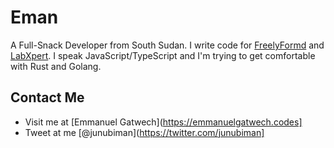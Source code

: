 # Eman
A Full-Snack Developer from South Sudan.
I write code for [FreelyFormd](https://freelyformd.com/) and [LabXpert](https://medx.international/labxpert).
I speak JavaScript/TypeScript and I'm trying to get comfortable with Rust and Golang.

## Contact Me
- Visit me at [Emmanuel Gatwech](https://emmanuelgatwech.codes] 
- Tweet at me [@junubiman](https://twitter.com/junubiman] 
